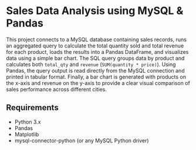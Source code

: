# Sales Data Analysis using MySQL & Pandas

This project connects to a MySQL database containing sales records, runs an aggregated query to calculate the total quantity sold and total revenue for each product, 
loads the results into a Pandas DataFrame, and visualizes data using a simple bar chart. The SQL query groups data by product and calculates both `total_qty` and `revenue` (`SUM(quantity * price)`). 
Using Pandas, the query output is read directly from the MySQL connection and printed in tabular format. 
Finally, a bar chart is generated with products on the x-axis and revenue on the y-axis to provide a clear visual comparison of sales performance across different cities.

## Requirements
- Python 3.x
- Pandas
- Matplotlib
- mysql-connector-python (or any MySQL Python driver)
